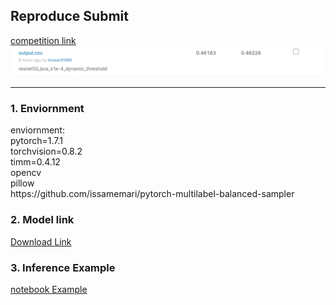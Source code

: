 <h2>Reproduce Submit</h2>
<a href="https://www.kaggle.com/c/human-protein-atlas-image-classification">
competition link
</a>
<img src="https://github.com/Howard1999/Kaggle-Human-Protein-Atlas-Image-Classification/blob/master/score.png" alt="score screenshot">
<hr>

<h3>1. Enviornment</h3>
enviornment:<br>
pytorch=1.7.1<br>
torchvision=0.8.2<br>
timm=0.4.12<br>
opencv<br>
pillow<br>
https://github.com/issamemari/pytorch-multilabel-balanced-sampler<br>


<h3>2. Model link</h3>
<a href="https://drive.google.com/file/d/1HXMCljFSdG9Fn9Tqrirx-mTDrxoYrZPU/view?usp=sharing">
Download Link
</a>

<h3>3. Inference Example</h3>
<a href="https://github.com/Howard1999/Kaggle-Human-Protein-Atlas-Image-Classification/blob/master/Test.ipynb">
notebook Example
</a>